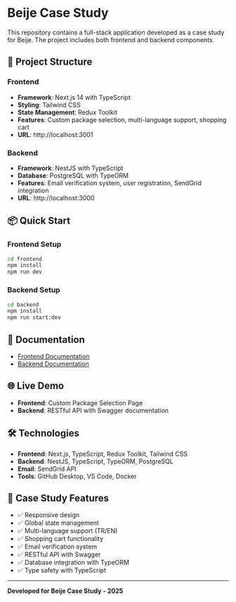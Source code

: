 # Beije Case Study

This repository contains a full-stack application developed as a case study for Beije. The project includes both frontend and backend components.

## 🚀 Project Structure

### Frontend
- **Framework**: Next.js 14 with TypeScript
- **Styling**: Tailwind CSS
- **State Management**: Redux Toolkit
- **Features**: Custom package selection, multi-language support, shopping cart
- **URL**: http://localhost:3001

### Backend
- **Framework**: NestJS with TypeScript
- **Database**: PostgreSQL with TypeORM
- **Features**: Email verification system, user registration, SendGrid integration
- **URL**: http://localhost:3000

## 📦 Quick Start

### Frontend Setup
```bash
cd frontend
npm install
npm run dev
```

### Backend Setup
```bash
cd backend
npm install
npm run start:dev
```

## 📖 Documentation

- [Frontend Documentation](./frontend/README.md)
- [Backend Documentation](./backend/README.md)

## 🌐 Live Demo

- **Frontend**: Custom Package Selection Page
- **Backend**: RESTful API with Swagger documentation

## 🛠 Technologies

- **Frontend**: Next.js, TypeScript, Redux Toolkit, Tailwind CSS
- **Backend**: NestJS, TypeScript, TypeORM, PostgreSQL
- **Email**: SendGrid API
- **Tools**: GitHub Desktop, VS Code, Docker

## 📝 Case Study Features

- ✅ Responsive design
- ✅ Global state management
- ✅ Multi-language support (TR/EN)
- ✅ Shopping cart functionality
- ✅ Email verification system
- ✅ RESTful API with Swagger
- ✅ Database integration with TypeORM
- ✅ Type safety with TypeScript

---

**Developed for Beije Case Study - 2025**
